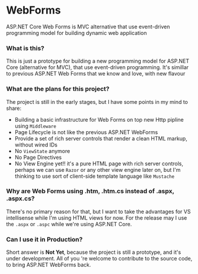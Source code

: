 # WebForms
ASP.NET Core Web Forms is MVC alternative that use event-driven programming model for building dynamic web application

### What is this?
This is just a prototype for building a new programming model for ASP.NET Core (alternative for MVC), that use event-driven programming. It's simillar to previous ASP.NET Web Forms that we know and love, with new flavour 

### What are the plans for this project?
The project is still in the early stages, but I have some points in my mind to share:
- Building a basic infrastructure for Web Forms on top new Http pipline using `Middleware`
- Page Lifecycle is not like the previous ASP.NET WebForms
- Provide a set of rich server controls that render a clean HTML markup, without wired IDs
- No `ViewState` anymore
- No Page Directives
- No View Engine yet!! it's a pure HTML page with rich server controls, perhaps we can use `Razor` or any other view engine later on, but I'm thinking to use sort of client-side template language like `Mustache`

### Why are Web Forms using .htm, .htm.cs instead of .aspx, .aspx.cs?
There's no primary reason for that, but I want to take the advantages for VS intellisense while I'm using HTML views for now. For the release may I use the `.aspx` or `.aspc` while we're using ASP.NET Core.

### Can I use it in Production?
Short answer is **Not Yet**, because the project is still a prototype, and it's under development. All of you 're welcome to contribute to the source code, to bring ASP.NET WebForms back.